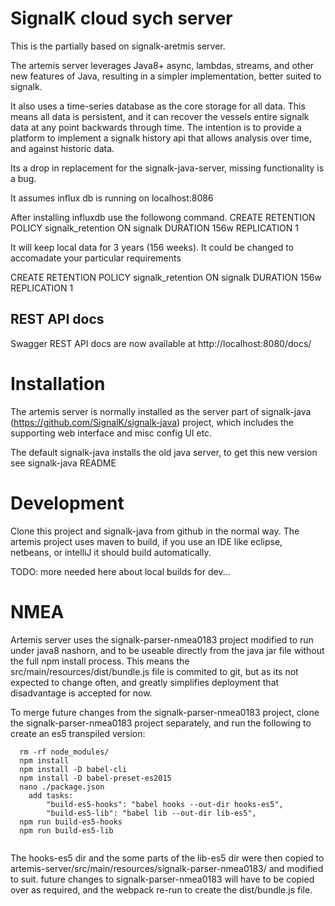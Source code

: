 SignalK cloud sych server
==============

This is the partially based on signalk-aretmis server.

The artemis server leverages Java8+ async, lambdas, streams, and other new features of Java, resulting in a simpler implementation, better suited to signalk.

It also uses a time-series database as the core storage for all data. This means all data is persistent, and it can recover the vessels entire signalk data at any point backwards through time. The intention is to provide a platform to implement a signalk history api that allows analysis over time, and against historic data.

Its a drop in replacement for the signalk-java-server, missing functionality is a bug.

It assumes influx db is running on localhost:8086

After installing influxdb use the followong command.
CREATE RETENTION POLICY signalk_retention ON signalk DURATION 156w REPLICATION 1

It will keep local data for 3 years (156 weeks). It could  be changed to accomadate your particular requirements

CREATE RETENTION POLICY signalk_retention ON signalk DURATION 156w REPLICATION 1


REST API docs
-------------

Swagger REST API docs are now available at http://localhost:8080/docs/


Installation
============

The artemis server is normally installed as the server part of signalk-java (https://github.com/SignalK/signalk-java) project, which includes the supporting web interface and misc config UI etc.

The default signalk-java installs the old java server, to get this new version see signalk-java README

Development
===========

Clone this project and signalk-java from github in the normal way. The artemis project uses maven to build, if you use an IDE like eclipse, netbeans, or intelliJ it should build automatically. 

TODO: more needed here about local builds for dev...


NMEA
====

Artemis server uses the signalk-parser-nmea0183 project modified to run under java8 nashorn, and to be useable directly from the java jar file without the full npm install process. This means the src/main/resources/dist/bundle.js file is commited to git, but as its not expected to change often, and greatly simplifies deployment that disadvantage is accepted for now.

To merge future changes from the signalk-parser-nmea0183 project, clone the signalk-parser-nmea0183 project separately, and run the following to create an es5 transpiled version:

```
  rm -rf node_modules/
  npm install
  npm install -D babel-cli
  npm install -D babel-preset-es2015
  nano ./package.json 
  	add tasks:
  		"build-es5-hooks": "babel hooks --out-dir hooks-es5",
    	"build-es5-lib": "babel lib --out-dir lib-es5",
  npm run build-es5-hooks
  npm run build-es5-lib
  
```
  The hooks-es5 dir and the some parts of the lib-es5 dir were then copied to artemis-server/src/main/resources/signalk-parser-nmea0183/ and modified to suit. future changes to signalk-parser-nmea0183 will have to be copied over as required, and the webpack re-run to create the dist/bundle.js file.
  
  
